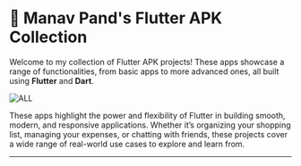 # 📱 Manav Pand's Flutter APK Collection

Welcome to my collection of Flutter APK projects! These apps showcase a range of functionalities, from basic apps to more advanced ones, all built using **Flutter** and **Dart**. 


![ALL](https://github.com/user-attachments/assets/1c1f34b8-e88b-47dc-bbef-aa619d65a43c)


These apps highlight the power and flexibility of Flutter in building smooth, modern, and responsive applications. Whether it’s organizing your shopping list, managing your expenses, or chatting with friends, these projects cover a wide range of real-world use cases to explore and learn from.

---


